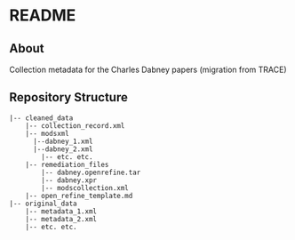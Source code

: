 # README

## About

Collection metadata for the Charles Dabney papers (migration from TRACE)

## Repository Structure

```
|-- cleaned_data
    |-- collection_record.xml
    |-- modsxml
      |--dabney_1.xml
      |--dabney_2.xml
	    |-- etc. etc.
    |-- remediation_files
        |-- dabney.openrefine.tar
        |-- dabney.xpr
        |-- modscollection.xml
	|-- open_refine_template.md
|-- original_data
    |-- metadata_1.xml
    |-- metadata_2.xml
    |-- etc. etc.
  

```
